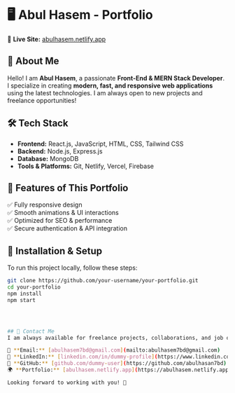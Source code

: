 # 🖥️ Abul Hasem - Portfolio

🚀 **Live Site:** [abulhasem.netlify.app](https://abulhasem.netlify.app/)

## 📌 About Me

Hello! I am **Abul Hasem**, a passionate **Front-End & MERN Stack Developer**. I specialize in creating **modern, fast, and responsive web applications** using the latest technologies. I am always open to new projects and freelance opportunities!

## 🛠️ Tech Stack

- **Frontend:** React.js, JavaScript, HTML, CSS, Tailwind CSS
- **Backend:** Node.js, Express.js
- **Database:** MongoDB
- **Tools & Platforms:** Git, Netlify, Vercel, Firebase

## 🎨 Features of This Portfolio

✅ Fully responsive design  
✅ Smooth animations & UI interactions  
✅ Optimized for SEO & performance  
✅ Secure authentication & API integration

## 📂 Installation & Setup

To run this project locally, follow these steps:

```sh
git clone https://github.com/your-username/your-portfolio.git
cd your-portfolio
npm install
npm start




## 📩 Contact Me
I am always available for freelance projects, collaborations, and job opportunities. Feel free to reach out to me!

📧 **Email:** [abulhasem7bd@gmail.com](mailto:abulhasem7bd@gmail.com)
💼 **LinkedIn:** [linkedin.com/in/dummy-profile](https://www.linkedin.com/in/abul-hasem-a6931a317/)
📌 **GitHub:** [github.com/dummy-user](https://github.com/abulhasan7bd)
🌍 **Portfolio:** [abulhasem.netlify.app](https://abulhasem.netlify.app/)

Looking forward to working with you! 🚀
```
